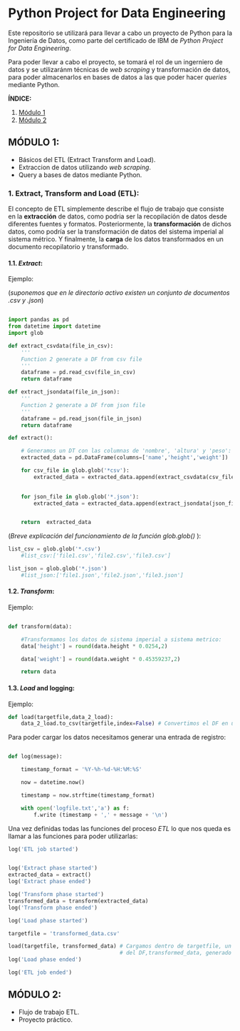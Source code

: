 # Python Project for Data Engineering

Este repositorio se utilizará para llevar a cabo un proyecto de Python para la Ingeniería de Datos, como parte del certificado de IBM de *Python Project for Data Engineering*.

Para poder llevar a cabo el proyecto, se tomará el rol de un ingerniero de datos y se utilizaránm técnicas de *web scraping* y transformación de datos, para poder almacenarlos en bases de datos a las que poder hacer *queries* mediante Python.

**ÍNDICE:**
1. [Módulo 1](#módulo-1)
2. [Módulo 2](#módulo-2)

## MÓDULO 1:

* Básicos del ETL (Extract Transform and Load).
* Extraccion de datos utilizando *web scraping*.
* Query a bases de datos mediante Python.

### 1. Extract, Transform and Load (ETL):
El concepto de ETL simplemente describe el flujo de trabajo que consiste en la **extracción** de datos, como podria ser la recopilación de datos desde diferentes fuentes y formatos. Posteriormente, la **transformación** de dichos datos, como podría ser la transformación de datos del sistema imperial al sistema métrico. Y finalmente, la **carga** de los datos transformados en un documento recopilatorio y transformado.

#### 1.1. *Extract*:
Ejemplo:

(*suponemos que en le directorio activo existen un conjunto de documentos .csv y .json*)
```python

import pandas as pd
from datetime import datetime
import glob

def extract_csvdata(file_in_csv):
    '''
    Function 2 generate a DF from csv file
    '''
    dataframe = pd.read_csv(file_in_csv)
    return dataframe

def extract_jsondata(file_in_json):
    '''
    Function 2 generate a DF from json file
    '''
    dataframe = pd.read_json(file_in_json)
    return dataframe

def extract():

    # Generamos un DT con las columnas de 'nombre', 'altura' y 'peso':
    extracted_data = pd.DataFrame(columns=['name','height','weight'])

    for csv_file in glob.glob('*csv'):
        extracted_data = extracted_data.append(extract_csvdata(csv_file), ignore_index=True)

    
    for json_file in glob.glob('*.json'):
        extracted_data = extracted_data.append(extract_jsondata(json_file), ignore_index=True)


    return  extracted_data
```

(*Breve explicación del funcionamiento de la función glob.glob()* ):
```python
list_csv = glob.glob('*.csv')
    #list_csv:['file1.csv','file2.csv','file3.csv']

list_json = glob.glob('*.json')
    #list_json:['file1.json','file2.json','file3.json']
```


#### 1.2. *Transform*:
Ejemplo:

```python

def transform(data):

    #Transformamos los datos de sistema imperial a sistema metrico:    
    data['height'] = round(data.height * 0.0254,2)

    data['weight'] = round(data.weight * 0.45359237,2)

    return data
```

#### 1.3. *Load* and logging:
Ejemplo:

```python
def load(targetfile,data_2_load):
    data_2_load.to_csv(targetfile,index=False) # Convertimos el DF en un csv file de nombre targetfile
```

Para poder cargar los datos necesitamos generar una entrada de registro:

```python

def log(message):

    timestamp_format = '%Y-%h-%d-%H:%M:%S'

    now = datetime.now()

    timestamp = now.strftime(timestamp_format)

    with open('logfile.txt','a') as f:
        f.write (timestamp + ',' + message + '\n')
```

Una vez definidas todas las funciones del proceso *ETL* lo que nos queda es llamar a las funciones para poder utilizarlas:

```python
log('ETL job started')


log('Extract phase started')
extracted_data = extract()
log('Extract phase ended')

log('Transform phase started')
transformed_data = transform(extracted_data)
log('Transform phase ended')

log('Load phase started')

targetfile = 'transformed_data.csv'

load(targetfile, transformed_data) # Cargamos dentro de targetfile, un documento vacio, el contenido
                                   # del DF,transformed_data, generado en las fases anteriores.
log('Load phase ended')

log('ETL job ended')
```

## MÓDULO 2:
* Flujo de trabajo ETL.
* Proyecto práctico.
